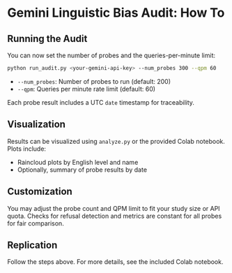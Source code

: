 # Gemini Linguistic Bias Audit: How To

## Running the Audit

You can now set the number of probes and the queries-per-minute limit:

```bash
python run_audit.py <your-gemini-api-key> --num_probes 300 --qpm 60
```

- `--num_probes`: Number of probes to run (default: 200)
- `--qpm`: Queries per minute rate limit (default: 60)

Each probe result includes a UTC `date` timestamp for traceability.

## Visualization

Results can be visualized using `analyze.py` or the provided Colab notebook. Plots include:
- Raincloud plots by English level and name
- Optionally, summary of probe results by date

## Customization

You may adjust the probe count and QPM limit to fit your study size or API quota. Checks for refusal detection and metrics are constant for all probes for fair comparison.

## Replication

Follow the steps above. For more details, see the included Colab notebook.
